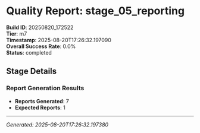 # Quality Report: stage_05_reporting

**Build ID**: 20250820_172522  
**Tier**: m7  
**Timestamp**: 2025-08-20T17:26:32.197090  
**Overall Success Rate**: 0.0%  
**Status**: completed

## Stage Details

### Report Generation Results

- **Reports Generated**: 7
- **Expected Reports**: 1

---
*Generated: 2025-08-20T17:26:32.197380*

